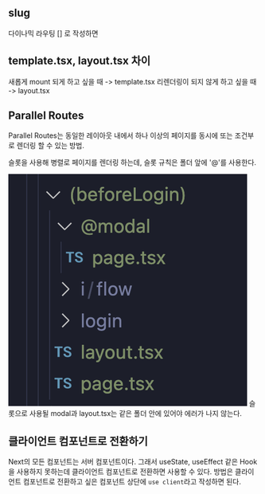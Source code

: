## slug

다이나믹 라우팅 [] 로 작성하면

## template.tsx, layout.tsx 차이

새롭게 mount 되게 하고 싶을 때 -> template.tsx
리렌더링이 되지 않게 하고 싶을 때 -> layout.tsx

## Parallel Routes

Parallel Routes는 동일한 레이아웃 내에서 하나 이상의 페이지를 동시에 또는 조건부로 렌더링 할 수 있는 방법.

슬롯을 사용해 병렬로 페이지를 렌더링 하는데, 슬롯 규칙은 폴더 앞에 '@'를 사용한다.

![Alt text](image-1.png)
슬롯으로 사용될 modal과 layout.tsx는 같은 폴더 안에 있어야 에러가 나지 않는다.

## 클라이언트 컴포넌트로 전환하기

Next의 모든 컴포넌트는 서버 컴포넌트이다.
그래서 useState, useEffect 같은 Hook을 사용하지 못하는데 클라이언트 컴포넌트로 전환하면 사용할 수 있다.
방법은 클라이언트 컴포넌트로 전환하고 싶은 컴포넌트 상단에 `use client`라고 작성하면 된다.
